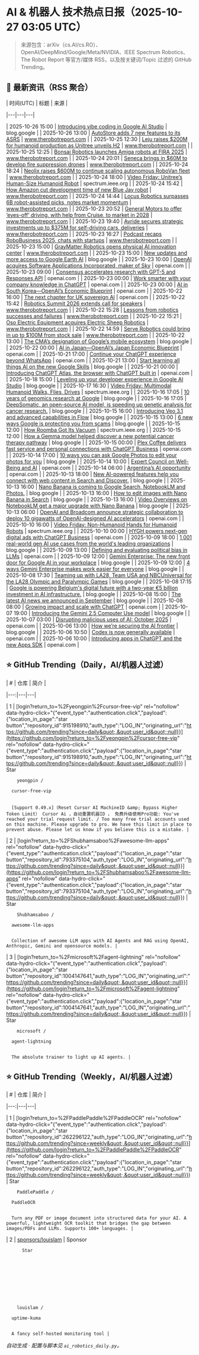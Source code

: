# AI & 机器人 技术热点日报（2025-10-27 03:05 UTC）


> 来源包含：arXiv（cs.AI/cs.RO）、OpenAI/DeepMind/Google/Meta/NVIDIA、IEEE Spectrum Robotics、The Robot Report 等官方/媒体 RSS，以及按关键词/Topic 过滤的 GitHub Trending。


## 📡 最新资讯（RSS 聚合）

| 时间(UTC) | 标题 | 来源 |

|---|---|---|

| 2025-10-26 15:00 | [Introducing vibe coding in Google AI Studio](https://blog.google/technology/developers/introducing-vibe-coding-in-google-ai-studio/) | blog.google |
| 2025-10-26 13:00 | [AutoStore adds 7 new features to its ASRS](https://www.therobotreport.com/autostore-adds-7-new-features-to-its-asrs/) | www.therobotreport.com |
| 2025-10-25 12:30 | [Leju raises $200M for humanoid production as Unitree unveils H2](https://www.therobotreport.com/leju-raises-200m-humanoid-production-unitree-unveils-h2-robot/) | www.therobotreport.com |
| 2025-10-25 12:25 | [Bonsai Robotics launches Amiga robots at FIRA 2025](https://www.therobotreport.com/bonsai-robotics-launches-amiga-flex-robots-fira-2025/) | www.therobotreport.com |
| 2025-10-24 20:01 | [Seneca brings in $60M to develop fire suppression drones](https://www.therobotreport.com/seneca-brings-in-60m-to-develop-fire-suppression-drones/) | www.therobotreport.com |
| 2025-10-24 18:24 | [Neolix raises $600M to continue scaling autonomous RoboVan fleet](https://www.therobotreport.com/neolix-raises-600m-to-continue-scaling-autonomous-robovan-fleet/) | www.therobotreport.com |
| 2025-10-24 18:00 | [Video Friday: Unitree’s Human-Size Humanoid Robot](https://spectrum.ieee.org/video-friday-human-size-robot) | spectrum.ieee.org |
| 2025-10-24 15:42 | [How Amazon cut development time of new Blue Jay robot](https://www.therobotreport.com/how-amazon-cut-development-time-of-new-blue-jay-robot/) | www.therobotreport.com |
| 2025-10-24 14:44 | [Locus Robotics surpasses 6B robot-assisted picks, notes market momentum](https://www.therobotreport.com/locus-robotics-surpasses-6b-robot-assisted-picks-notes-market-momentum/) | www.therobotreport.com |
| 2025-10-23 20:52 | [General Motors to offer ‘eyes-off’ driving, with help from Cruise, to market in 2028](https://www.therobotreport.com/general-motors-brings-eyes-off-driving-with-help-from-cruise-market-2028/) | www.therobotreport.com |
| 2025-10-23 19:40 | [Avride secures strategic investments up to $375M for self-driving cars, deliveries](https://www.therobotreport.com/av-developer-avride-secures-strategic-investments-and-commitments-of-up-to-375m/) | www.therobotreport.com |
| 2025-10-23 16:27 | [Podcast recaps RoboBusiness 2025, chats with startups](https://www.therobotreport.com/robobusiness-2025-pitchfire-recap/) | www.therobotreport.com |
| 2025-10-23 15:00 | [GrayMatter Robotics opens physical AI innovation center](https://www.therobotreport.com/graymatter-robotics-opens-physical-ai-innovation-center/) | www.therobotreport.com |
| 2025-10-23 15:00 | [New updates and more access to Google Earth AI](https://blog.google/technology/research/new-updates-and-more-access-to-google-earth-ai/) | blog.google |
| 2025-10-23 10:00 | [OpenAI acquires Software Applications Incorporated, maker of Sky](https://openai.com/index/openai-acquires-software-applications-incorporated) | openai.com |
| 2025-10-23 09:00 | [Consensus accelerates research with GPT-5 and Responses API](https://openai.com/index/consensus) | openai.com |
| 2025-10-23 00:00 | [Work smarter with your company knowledge in ChatGPT](https://openai.com/index/introducing-company-knowledge) | openai.com |
| 2025-10-23 00:00 | [AI in South Korea—OpenAI’s Economic Blueprint](https://openai.com/index/south-korea-economic-blueprint) | openai.com |
| 2025-10-22 16:00 | [The next chapter for UK sovereign AI](https://openai.com/index/the-next-chapter-for-uk-sovereign-ai) | openai.com |
| 2025-10-22 15:42 | [Robotics Summit 2026 extends call for speakers](https://www.therobotreport.com/robotics-summit-2026-opens-call-for-speakers/) | www.therobotreport.com |
| 2025-10-22 15:28 | [Lessons from robotics successes and failures](https://www.therobotreport.com/lessons-from-robotics-successes-and-failures/) | www.therobotreport.com |
| 2025-10-22 15:21 | [Oso Electric Equipment acquires Electric Sheep Robotics](https://www.therobotreport.com/oso-electric-equipment-acquires-electric-sheep-robotics/) | www.therobotreport.com |
| 2025-10-22 14:59 | [Serve Robotics could bring in up to $100M from stock sale](https://www.therobotreport.com/serve-robotics-could-bring-in-up-to-100m-from-stock-sale/) | www.therobotreport.com |
| 2025-10-22 13:00 | [The CMA’s designation of Google’s mobile ecosystem](https://blog.google/around-the-globe/google-europe/united-kingdom/cmas-designation-of-googles-mobile-ecosystem/) | blog.google |
| 2025-10-22 00:00 | [AI in Japan—OpenAI’s Japan Economic Blueprint](https://openai.com/index/japan-economic-blueprint) | openai.com |
| 2025-10-21 17:00 | [Continue your ChatGPT experience beyond WhatsApp](https://openai.com/index/chatgpt-whatsapp-transition) | openai.com |
| 2025-10-21 13:00 | [Start learning all things AI on the new Google Skills](https://blog.google/outreach-initiatives/education/google-skills/) | blog.google |
| 2025-10-21 00:00 | [Introducing ChatGPT Atlas, the browser with ChatGPT built in](https://openai.com/index/introducing-chatgpt-atlas) | openai.com |
| 2025-10-18 15:00 | [Leveling up your developer experience in Google AI Studio](https://blog.google/technology/developers/ai-studio-updates-more-control/) | blog.google |
| 2025-10-17 16:30 | [Video Friday: Multimodal Humanoid Walks, Flies, Drives](https://spectrum.ieee.org/video-friday-multimodal-robot) | spectrum.ieee.org |
| 2025-10-16 17:05 | [10 years of genomics research at Google](https://blog.google/technology/research/ten-years-google-genomics/) | blog.google |
| 2025-10-16 17:05 | [DeepSomatic, an open-source AI model, is speeding up genetic analysis for cancer research.](https://blog.google/technology/research/deepsomatic-an-open-source-ai-model-is-speeding-up-genetic-analysis-for-cancer-research/) | blog.google |
| 2025-10-15 16:00 | [Introducing Veo 3.1 and advanced capabilities in Flow](https://blog.google/technology/ai/veo-updates-flow/) | blog.google |
| 2025-10-15 13:00 | [6 new ways Google is protecting you from scams](https://blog.google/technology/safety-security/how-google-protects-against-scams-2025/) | blog.google |
| 2025-10-15 12:00 | [How Roomba Got Its Vacuum](https://spectrum.ieee.org/irobot-roomba-history) | spectrum.ieee.org |
| 2025-10-15 12:00 | [How a Gemma model helped discover a new potential cancer therapy pathway](https://blog.google/technology/ai/google-gemma-ai-cancer-therapy-discovery/) | blog.google |
| 2025-10-15 00:00 | [Plex Coffee delivers fast service and personal connections with ChatGPT Business](https://openai.com/index/plex-coffee) | openai.com |
| 2025-10-14 17:00 | [10 ways you can ask Google Photos to edit your photos for you](https://blog.google/products/photos/how-to-tips-editing-prompts/) | blog.google |
| 2025-10-14 10:00 | [Expert Council on Well-Being and AI](https://openai.com/index/expert-council-on-well-being-and-ai) | openai.com |
| 2025-10-14 06:00 | [Argentina’s AI opportunity](https://openai.com/global-affairs/argentinas-ai-opportunity) | openai.com |
| 2025-10-13 18:00 | [New AI-powered features help you connect with web content in Search and Discover.](https://blog.google/products/search/ai-features-web-content/) | blog.google |
| 2025-10-13 16:00 | [Nano Banana is coming to Google Search, NotebookLM and Photos.](https://blog.google/technology/ai/nano-banana-google-products/) | blog.google |
| 2025-10-13 16:00 | [How to edit images with Nano Banana in Search](https://blog.google/products/search/nano-banana-search-lens/) | blog.google |
| 2025-10-13 16:00 | [Video Overviews on NotebookLM get a major upgrade with Nano Banana](https://blog.google/technology/google-labs/video-overviews-nano-banana/) | blog.google |
| 2025-10-13 06:00 | [OpenAI and Broadcom announce strategic collaboration to deploy 10 gigawatts of OpenAI-designed AI accelerators](https://openai.com/index/openai-and-broadcom-announce-strategic-collaboration) | openai.com |
| 2025-10-10 16:00 | [Video Friday: Non-Humanoid Hands for Humanoid Robots](https://spectrum.ieee.org/video-friday-robotic-hands-2674168909) | spectrum.ieee.org |
| 2025-10-10 00:00 | [HYGH powers next-gen digital ads with ChatGPT Business](https://openai.com/index/hygh) | openai.com |
| 2025-10-09 18:00 | [1,001 real-world gen AI use cases from the world's leading organizations](https://blog.google/products/google-cloud/gen-ai-business-use-cases/) | blog.google |
| 2025-10-09 13:00 | [Defining and evaluating political bias in LLMs](https://openai.com/index/defining-and-evaluating-political-bias-in-llms) | openai.com |
| 2025-10-09 12:00 | [Gemini Enterprise: The new front door for Google AI in your workplace](https://blog.google/products/google-cloud/gemini-enterprise-sundar-pichai/) | blog.google |
| 2025-10-09 12:00 | [4 ways Gemini Enterprise makes work easier for everyone](https://blog.google/products/google-cloud/4-ways-gemini-enterprise-makes-work-easier-for-everyone/) | blog.google |
| 2025-10-08 17:30 | [Teaming up with LA28, Team USA and NBCUniversal for the LA28 Olympic and Paralympic Games](https://blog.google/inside-google/company-announcements/team-usa-la28-nbc-partnerships/) | blog.google |
| 2025-10-08 17:15 | [Google is powering Belgium's digital future with a two-year €5 billion investment in AI infrastructure.](https://blog.google/inside-google/infrastructure/google-ai-infrastructure-investment-belgium/) | blog.google |
| 2025-10-08 15:00 | [The latest AI news we announced in September](https://blog.google/technology/ai/google-ai-updates-september-2025/) | blog.google |
| 2025-10-08 08:00 | [Growing impact and scale with ChatGPT](https://openai.com/index/hibob) | openai.com |
| 2025-10-07 19:00 | [Introducing the Gemini 2.5 Computer Use model](https://blog.google/technology/google-deepmind/gemini-computer-use-model/) | blog.google |
| 2025-10-07 03:00 | [Disrupting malicious uses of AI: October 2025](https://openai.com/global-affairs/disrupting-malicious-uses-of-ai-october-2025) | openai.com |
| 2025-10-06 13:00 | [How we’re securing the AI frontier](https://blog.google/technology/safety-security/ai-security-frontier-strategy-tools/) | blog.google |
| 2025-10-06 10:50 | [Codex is now generally available](https://openai.com/index/codex-now-generally-available) | openai.com |
| 2025-10-06 10:00 | [Introducing apps in ChatGPT and the new Apps SDK](https://openai.com/index/introducing-apps-in-chatgpt) | openai.com |


## ⭐ GitHub Trending（Daily，AI/机器人过滤）

| # | 仓库 | 简介 |

|---:|---|---|

| 1 | [login?return_to=%2Fyeongpin%2Fcursor-free-vip" rel="nofollow" data-hydro-click="{&quot;event_type&quot;:&quot;authentication.click&quot;,&quot;payload&quot;:{&quot;location_in_page&quot;:&quot;star button&quot;,&quot;repository_id&quot;:915198910,&quot;auth_type&quot;:&quot;LOG_IN&quot;,&quot;originating_url&quot;:&quot;https://github.com/trending?since=daily&quot;,&quot;user_id&quot;:null}}](https://github.com/login?return_to=%2Fyeongpin%2Fcursor-free-vip" rel="nofollow" data-hydro-click="{&quot;event_type&quot;:&quot;authentication.click&quot;,&quot;payload&quot;:{&quot;location_in_page&quot;:&quot;star button&quot;,&quot;repository_id&quot;:915198910,&quot;auth_type&quot;:&quot;LOG_IN&quot;,&quot;originating_url&quot;:&quot;https://github.com/trending?since=daily&quot;,&quot;user_id&quot;:null}}) | Star


  

  
    
    


      
        yeongpin /

      cursor-free-vip  

    
      [Support 0.49.x]（Reset Cursor AI MachineID &amp; Bypass Higher Token Limit） Cursor Ai ，自动重置机器ID ， 免费升级使用Pro功能: You've reached your trial request limit. / Too many free trial accounts used on this machine. Please upgrade to pro. We have this limit in place to prevent abuse. Please let us know if you believe this is a mistake. |
| 2 | [login?return_to=%2FShubhamsaboo%2Fawesome-llm-apps" rel="nofollow" data-hydro-click="{&quot;event_type&quot;:&quot;authentication.click&quot;,&quot;payload&quot;:{&quot;location_in_page&quot;:&quot;star button&quot;,&quot;repository_id&quot;:793375104,&quot;auth_type&quot;:&quot;LOG_IN&quot;,&quot;originating_url&quot;:&quot;https://github.com/trending?since=daily&quot;,&quot;user_id&quot;:null}}](https://github.com/login?return_to=%2FShubhamsaboo%2Fawesome-llm-apps" rel="nofollow" data-hydro-click="{&quot;event_type&quot;:&quot;authentication.click&quot;,&quot;payload&quot;:{&quot;location_in_page&quot;:&quot;star button&quot;,&quot;repository_id&quot;:793375104,&quot;auth_type&quot;:&quot;LOG_IN&quot;,&quot;originating_url&quot;:&quot;https://github.com/trending?since=daily&quot;,&quot;user_id&quot;:null}}) | Star


  

  
    
    


      
        Shubhamsaboo /

      awesome-llm-apps  

    
      Collection of awesome LLM apps with AI Agents and RAG using OpenAI, Anthropic, Gemini and opensource models. |
| 3 | [login?return_to=%2Fmicrosoft%2Fagent-lightning" rel="nofollow" data-hydro-click="{&quot;event_type&quot;:&quot;authentication.click&quot;,&quot;payload&quot;:{&quot;location_in_page&quot;:&quot;star button&quot;,&quot;repository_id&quot;:1004147641,&quot;auth_type&quot;:&quot;LOG_IN&quot;,&quot;originating_url&quot;:&quot;https://github.com/trending?since=daily&quot;,&quot;user_id&quot;:null}}](https://github.com/login?return_to=%2Fmicrosoft%2Fagent-lightning" rel="nofollow" data-hydro-click="{&quot;event_type&quot;:&quot;authentication.click&quot;,&quot;payload&quot;:{&quot;location_in_page&quot;:&quot;star button&quot;,&quot;repository_id&quot;:1004147641,&quot;auth_type&quot;:&quot;LOG_IN&quot;,&quot;originating_url&quot;:&quot;https://github.com/trending?since=daily&quot;,&quot;user_id&quot;:null}}) | Star


  

  
    
    


      
        microsoft /

      agent-lightning  

    
      The absolute trainer to light up AI agents. |


## ⭐ GitHub Trending（Weekly，AI/机器人过滤）

| # | 仓库 | 简介 |

|---:|---|---|

| 1 | [login?return_to=%2FPaddlePaddle%2FPaddleOCR" rel="nofollow" data-hydro-click="{&quot;event_type&quot;:&quot;authentication.click&quot;,&quot;payload&quot;:{&quot;location_in_page&quot;:&quot;star button&quot;,&quot;repository_id&quot;:262296122,&quot;auth_type&quot;:&quot;LOG_IN&quot;,&quot;originating_url&quot;:&quot;https://github.com/trending?since=weekly&quot;,&quot;user_id&quot;:null}}](https://github.com/login?return_to=%2FPaddlePaddle%2FPaddleOCR" rel="nofollow" data-hydro-click="{&quot;event_type&quot;:&quot;authentication.click&quot;,&quot;payload&quot;:{&quot;location_in_page&quot;:&quot;star button&quot;,&quot;repository_id&quot;:262296122,&quot;auth_type&quot;:&quot;LOG_IN&quot;,&quot;originating_url&quot;:&quot;https://github.com/trending?since=weekly&quot;,&quot;user_id&quot;:null}}) | Star


  

  
    
    


      
        PaddlePaddle /

      PaddleOCR  

    
      Turn any PDF or image document into structured data for your AI. A powerful, lightweight OCR toolkit that bridges the gap between images/PDFs and LLMs. Supports 100+ languages. |
| 2 | [sponsors/louislam](https://github.com/sponsors/louislam) | Sponsor
    
  



      
            
    

    

        
          Star


  

  
    
    


      
        louislam /

      uptime-kuma  

    
      A fancy self-hosted monitoring tool |


_自动生成 · 配置与脚本见 `ai_robotics_daily.py`。_
